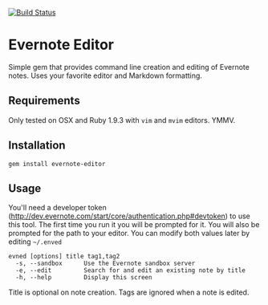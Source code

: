 [![Build Status](https://travis-ci.org/hpoydar/evernote-editor.png?branch=master)](https://travis-ci.org/hpoydar/evernote-editor)

# Evernote Editor

Simple gem that provides command line creation and editing of Evernote notes.
Uses your favorite editor and Markdown formatting.

## Requirements

Only tested on OSX and Ruby 1.9.3 with `vim` and `mvim` editors. YMMV.

## Installation

    gem install evernote-editor

## Usage

You'll need a developer token (http://dev.evernote.com/start/core/authentication.php#devtoken)
to use this tool. The first time you run it you will be prompted for it.
You will also be prompted for the path to your editor.
You can modify both values later by editing `~/.enved`

    evned [options] title tag1,tag2
      -s, --sandbox      Use the Evernote sandbox server
      -e, --edit         Search for and edit an existing note by title
      -h, --help         Display this screen

Title is optional on note creation. Tags are ignored when a note is edited.
